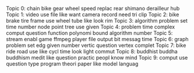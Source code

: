 Topic 0: chain bike gear wheel speed replac rear shimano derailleur hub 
Topic 1: video use file like want camera record need tri clip 
Topic 2: bike brake tire frame use wheel tube like look rim 
Topic 3: algorithm problem set time number node point tree use given 
Topic 4: problem time complex comput question function polynomi bound algorithm number 
Topic 5: stream enabl game ffmpeg player file output bit messag time 
Topic 6: graph problem set edg given number vertic question vertex complet 
Topic 7: bike ride road use like cycl time look light commut 
Topic 8: buddhist buddha buddhism medit like question practic peopl know mind 
Topic 9: comput use question type program theori paper like model languag 